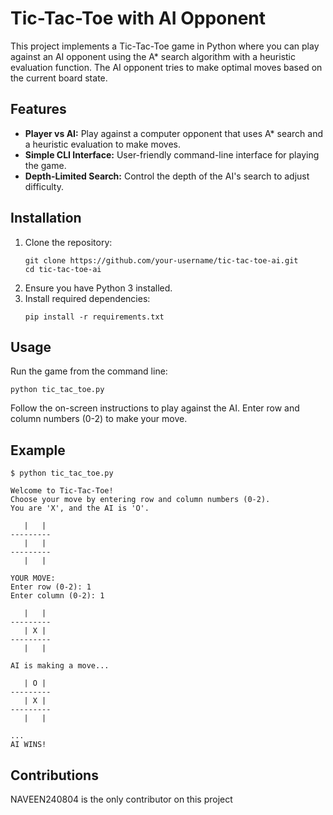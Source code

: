 # Tic-Tac-Toe with AI Opponent
This project implements a Tic-Tac-Toe game in Python where you can play against an AI opponent using the A* search algorithm with a heuristic evaluation function. The AI opponent tries to make optimal moves based on the current board state.

## Features
- **Player vs AI:** Play against a computer opponent that uses A* search and a heuristic evaluation to make moves.
- **Simple CLI Interface:** User-friendly command-line interface for playing the game.
- **Depth-Limited Search:** Control the depth of the AI's search to adjust difficulty.

## Installation
1. Clone the repository:
   ```
   git clone https://github.com/your-username/tic-tac-toe-ai.git
   cd tic-tac-toe-ai
   ```
2. Ensure you have Python 3 installed.
3. Install required dependencies:
   ```
   pip install -r requirements.txt
   ```
   
## Usage
Run the game from the command line:
```
python tic_tac_toe.py
```
Follow the on-screen instructions to play against the AI. Enter row and column numbers (0-2) to make your move.
## Example
```
$ python tic_tac_toe.py

Welcome to Tic-Tac-Toe!
Choose your move by entering row and column numbers (0-2).
You are 'X', and the AI is 'O'.

   |   |  
---------
   |   |  
---------
   |   |  

YOUR MOVE:
Enter row (0-2): 1
Enter column (0-2): 1

   |   |  
---------
   | X |  
---------
   |   |  

AI is making a move...

   | O |  
---------
   | X |  
---------
   |   |  

...
AI WINS!
```
## Contributions
NAVEEN240804 is the only contributor on this project
